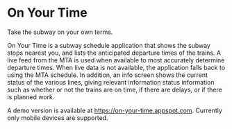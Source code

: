 # On Your Time
Take the subway on your own terms.

On Your Time is a subway schedule application that shows the subway stops nearest you, and lists the anticipated departure times of the trains. A live feed from the MTA is used when available to most accurately determine departure times. When live data is not available, the application falls back to using the MTA schedule. In addition, an info screen shows the current status of the various lines, giving relevant information status information such as whether or not the trains are on time, if there are delays, or if there is planned work.

A demo version is available at https://on-your-time.appspot.com. Currently only mobile devices are supported.
